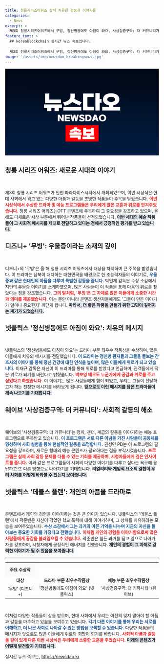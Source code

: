 ```yaml
---
title: 청룡시리즈어워즈 상처 치유한 감동과 이야기들
categories:
  - News
excerpt: >
  제3회 청룡시리즈어워즈에서 무빙, 정신병동에도 아침이 와요, 사상검증구역: 더 커뮤니티가 수상의 영예를 안았습니다. 이 작품들은 현대 사회의 아픔과 갈등을 진솔하게 다루며, 감독과 배우들 역시 깊은 감동을 전했습니다. 클릭하면 더욱 자세한 이야기를 만나보세요!
feature_text: >
  ## koreablockchain 실시간 뉴스 속보입니다.

  제3회 청룡시리즈어워즈에서 무빙, 정신병동에도 아침이 와요, 사상검증구역: 더 커뮤니티가 수상의 영예를 안았습니다. 이 작품들은 현대 사회의 아픔과 갈등을 진솔하게 다루며, 감독과 배우들 역시 깊은 감동을 전했습니다. 클릭하면 더욱 자세한 이야기를 만나보세요!
image: '/assets/img/newsdao_breakingnews.jpg'
---
```


<p><img src="/assets/img/newsdao_breakingnews.jpg" alt="koreablockchain 속보" /></p>

<h2 data-ke-size="size26">청룡 시리즈 어워즈: 새로운 시대의 이야기</h2>

<p data-ke-size="size16">&nbsp;</p>

<p>제3회 청룡 시리즈 어워즈가 인천 파라다이스시티에서 개최되었으며, 이번 시상식은 현대 사회에서 겪고 있는 다양한 아픔과 갈등을 조명한 작품들이 주목을 받았습니다. <b><span style="color: #ee2323;">이번 시상식에서 수상한 드라마 및 예능 프로그램들은 우리에게 많은 교훈과 위로를 안겨주었습니다.</span></b> 청룡 시리즈 어워즈는OTT 콘텐츠에 주목하여 그 중요성을 강조하고 있으며, 올해도 다채로운 시상 부문에서 뛰어난 작품들이 선정되었습니다. <b><span style="background-color: #21538527;">이번 세대의 예술 작품들이 그 사회적 메시지를 제대로 전달하고 있다는 점에서 긍정적인 평가를 받고 있습니다.</span></b></p>

<h2 data-ke-size="size26">디즈니+ '무빙': 우울증이라는 소재의 깊이</h2>

<p data-ke-size="size16">&nbsp;</p>

<p>디즈니+의 '무빙'은 올 해 청룡 시리즈 어워즈에서 대상을 차지하며 큰 주목을 받았습니다. 이 드라마는 남북이 대치하는 대한민국을 배경으로 한 초능력자들의 이야기로, <b><span style="color: #1a5490;">우울증과 같은 현대인의 아픔을 다루며 특별한 감동을 줍니다.</span></b> 박인제 감독은 수상 소감에서 지인의 우울증 이야기를 소개하였으며, 많은 사람들이 이 작품을 통해 마음의 위로를 찾았다는 점을 강조했습니다. <b><span style="color: #ee2323;">그의 말처럼, '무빙'은 그 자체로 많은 이들에게 소중한 시간과 의미를 제공했습니다.</span></b> 이는 뿐만 아니라 콘텐츠 생산자들에게도 '그들이 만든 이야기가 얼마나 중요한지' 깨닫게 합니다. <b><span style="background-color: #21538527;">따라서, 더 좋은 작품을 만들기 위한 고민이 깊어지는 계기가 되었습니다.</span></b></p>

<h2 data-ke-size="size26">넷플릭스 '정신병동에도 아침이 와요': 치유의 메시지</h2>

<p data-ke-size="size16">&nbsp;</p>

<p>넷플릭스의 '정신병동에도 아침이 와요'는 드라마 부문 최우수 작품상을 수상하며, 많은 이들에게 치유의 메시지를 전달했습니다. <b><span style="color: #1a5490;">이 드라마는 정신병 환자들과 그들을 돌보는 간호사의 이야기를 통해 정신 건강에 대한 인식을 높이며, 많은 이들에게 위로가 되고 있습니다.</span></b> 이재규 감독은 자신이 이 드라마를 통해 위로를 받았다고 언급하며, 관객들에게 작은 위로가 되기를 바란다고 밝혔습니다. <b><span style="color: #ee2323;">박보영 배우도 누군가에게 공감과 위로를 주고 싶었다고 하였습니다.</span></b> 이 이야기는 많은 사람들에게 힘이 되었고, 우리는 그들이 전달하고자 하는 진정한 메시지를 바라보게 됩니다. <b><span style="background-color: #21538527;">앞으로도 이런 메시지를 담은 드라마들이 계속 나오기를 기대합니다.</span></b></p>

<h2 data-ke-size="size26">웨이브 '사상검증구역: 더 커뮤니티': 사회적 갈등의 해소</h2>

<p data-ke-size="size16">&nbsp;</p>

<p>웨이브의 '사상검증구역: 더 커뮤니티'는 정치, 젠더, 계급의 갈등을 이야기하는 예능 프로그램으로 주목받고 있습니다. <b><span style="color: #1a5490;">이 프로그램은 서로 다른 이념을 가진 사람들이 공동체를 형성하며 사회 실험을 통해 현실적인 갈등을 조명합니다.</span></b> 권성민 PD는 이 프로그램의 필요성을 강조하며, 새로운 형태의 예능 콘텐츠가 필요하다는 점을 부각시켰습니다. <b><span style="color: #ee2323;">프로그램은 실제 사회 갈등 문제를 다룰 수 있는 기회를 제공하며, 시청자들에게 깊은 인사이트를 줍니다.</span></b> 이와 같은 프로그램들이 사회의 다양한 이야기를 다루고 싶다는 욕구에 응답하고 또 다른 방향으로 나아가기를 기대합니다. <b><span style="background-color: #21538527;">리얼리티와 게임적 요소의 결합이 우리 사회를 어떻게 바라볼 수 있는지 보여줍니다.</span></b></p>

<h2 data-ke-size="size26">넷플릭스 '데블스 플랜': 개인의 아픔을 드라마로</h2>

<p data-ke-size="size16">&nbsp;</p>

<p>콘텐츠에서 개인의 경험을 이야기하는 것은 큰 의미가 있습니다. 넷플릭스의 '데블스 플랜'에서 곽준빈은 자신이 겪었던 학교 폭력에 대해 이야기하며, 그 상처를 치유하려는 모습을 보여주었습니다. <b><span style="color: #1a5490;">수상 소감에서 그는 과거의 아픈 기억을 나누며 지금의 자신을 돌아보는 중요한 기회를 가졌다고 전했습니다.</span></b> <b><span style="color: #ee2323;">이처럼 개인의 경험을 이야기함으로써 많은 사람들에게 공감을 불러일으킬 수 있습니다.</span></b> 곽준빈은 힘든 과거를 딛고 앞으로 나아가자를 강조하며, 시청자에게 긍정적인 에너지를 전했습니다. <b><span style="background-color: #21538527;">개인의 경험이 그 자체로 강력한 이야기가 될 수 있음을 보여줍니다.</span></b></p>

<hr>

<table style="width: 100%; border-collapse: collapse;">
    <tr>
        <td style="text-align: center; height: 40px; background-color: #f9f9f9;"><b>주요 수상작</b></td>
    </tr>
    <tr>
        <td style="text-align: center; height: 17px;"><b>대상</b></td>
        <td style="text-align: center; height: 17px;"><b>드라마 부문 최우수작품상</b></td>
        <td style="text-align: center; height: 17px;"><b>예능 부문 최우수작품상</b></td>
    </tr>
    <tr>
        <td style="text-align: center; height: 17px;">'무빙' (디즈니+)</td>
        <td style="text-align: center; height: 17px;">'정신병동에도 아침이 와요' (넷플릭스)</td>
        <td style="text-align: center; height: 17px;">'사상검증구역: 더 커뮤니티' (웨이브)</td>
    </tr>
</table>

<p data-ke-size="size16">&nbsp;</p>

<p>이처럼 다양한 작품들이 상을 받으며, 현대 사회에서 우리는 여전히 잊지 말아야 할 아픔과 갈등을 마주하고 있음을 보여주고 있습니다. <b><span style="color: #1a5490;">각기 다른 이야기를 통해 우리는 서로를 이해하고, 더 나은 사회로 나아갈 수 있는 방법을 모색할 수 있습니다.</span></b> 다양한 작품들의 메시지가 앞으로도 많은 이들에게 위로와 희망이 되기를 바랍니다. <b><span style="color: #ee2323;">사회적 아픔과 갈등을 깊이 있게 다룬 이번 시상식은 우리에게 소중한 교훈을 주었습니다.</span></b> <b><span style="background-color: #21538527;">미래의 콘텐츠가 어떻게 발전할지 기대됩니다.</span></b></p>
실시간 뉴스 속보는, <a href="https://newsdao.kr" rel="dofollow">https://newsdao.kr</a>


